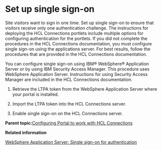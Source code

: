 # Set up single sign-on

Site visitors want to sign in one time. Set up single sign-on to ensure that visitors receive only one authentication challenge. The instructions for deploying the HCL Connections portlets include multiple options for configuring authentication for the portlets. If you did not complete the procedures in the HCL Connections documentation, you must configure single sign-on using the applications server. For best results, follow the procedures that are provided in the HCL Connections documentation.

You can configure single sign-on using IBM® WebSphere® Application Server or by using IBM Security Access Manager. This procedure uses WebSphere Application Server. Instructions for using Security Access Manager are included in the HCL Connections documentation.

1.  Retrieve the LTPA token from the WebSphere Application Server where your portal is installed.

2.  Import the LTPA token into the HCL Connections server.

3.  Enable single sign-on on the HCL Connections server.


**Parent topic:**[Configuring Portal to work with HCL Connections](../config/cfg_ptl_with_conn.md)

**Related information**  


[WebSphere Application Server: Single sign-on for authentication](https://www.ibm.com/docs/en/was-nd/8.5.5?topic=SSAW57_8.5.5/com.ibm.websphere.nd.multiplatform.doc/ae/csec_ssovo.html?cp=SSAW57_8.5.5)

